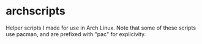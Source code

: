 # archscripts
Helper scripts I made for use in Arch Linux. Note that some of these scripts use pacman, and are prefixed with "pac" for explicivity.
